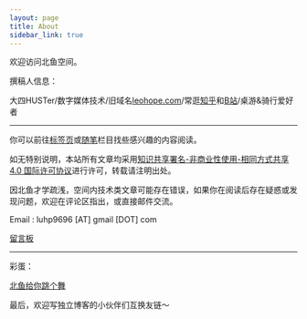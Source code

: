 ```yaml
---
layout: page
title: About
sidebar_link: true
---
```


欢迎访问北鱼空间。

撰稿人信息：

大四HUSTer/数字媒体技术/旧域名[leohope.com](leohope.com)/常逛[知乎](https://www.zhihu.com/people/lu-hao-peng-26/activities)和[B站](https://space.bilibili.com/13758485/#/)/桌游&骑行爱好者

---

你可以前往[标签页](https://northfish.space/tags/)或[随笔](https://northfish.space/category/#/%E5%86%99%E9%9A%8F%E7%AC%94)栏目找些感兴趣的内容阅读。

如无特别说明，本站所有文章均采用[知识共享署名-非商业性使用-相同方式共享 4.0 国际许可协议](https://creativecommons.org/licenses/by-nc-sa/4.0/)进行许可，转载请注明出处。

因北鱼才学疏浅，空间内技术类文章可能存在错误，如果你在阅读后存在疑惑或发现问题，欢迎在评论区指出，或直接邮件交流。

Email :  luhp9696 [AT] gmail [DOT] com

[留言板](http://leohope.com/2016/12/01/Guestbook/)

---

彩蛋：

[北鱼给你跳个舞](https://www.bilibili.com/video/av11238542)

最后，欢迎写独立博客的小伙伴们互换友链～
